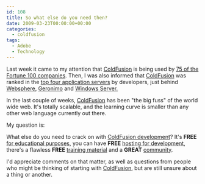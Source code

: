 ```yaml
---
id: 108
title: So what else do you need then?
date: 2009-03-23T00:00:00+00:00
categories:
  - coldfusion
tags:
  - Adobe
  - Technology
---
```

Last week it came to my attention that <a style="text-decoration: underline;" href="http://www.adobe.com/products/coldfusion-family.html" target="_blank">ColdFusion</a> is being used by <a style="text-decoration: underline;" href="http://www.adobe.com/products/coldfusion-standard/reviews-awards.html" target="_blank">75 of the Fortune 100 companies</a>. Then, I was also informed that <a style="text-decoration: underline;" href="http://www.adobe.com/products/coldfusion-family.html" target="_blank">ColdFusion</a> was ranked in the <a style="text-decoration: underline;" href="http://www.evansdata.com/reports/viewRelease_download.php?reportID=20" target="_blank">top four application servers</a> by developers, just behind <a style="text-decoration: underline;" href="http://www-01.ibm.com/software/websphere/" target="_blank">Websphere</a>, <a style="text-decoration: underline;" href="http://geronimo.apache.org/" target="_blank">Geronimo</a> and <a style="text-decoration: underline;" href="http://www.microsoft.com/en-us/server-cloud/windows-server/default.aspx" target="_blank">Windows Server.</a>
  
In the last couple of weeks, <a style="text-decoration: underline;" href="http://www.adobe.com/products/coldfusion-family.html" target="_blank">ColdFusion</a> has been "the big fuss" of the world wide web. It's totally scalable, and the learning curve is smaller than any other web language currently out there.

My question is:
  
What else do you need to crack on with <a style="text-decoration: underline;" href="http://www.adobe.com/devnet/coldfusion.html" target="_blank">ColdFusion development</a>? It's **FREE** <a style="text-decoration: underline;" href="https://www.placona.co.uk/70/coldfusion/coldfusion-free-for-students-and-educators/" target="_self">for educational purposes</a>, you can have **FREE** <a style="text-decoration: underline;" href="https://www.placona.co.uk/82/coldfusion/free-coldfusion-8-hosting/" target="_self" class="broken_link">hosting for development</a>, there's a flawless **FREE** <a style="text-decoration: underline;" href="https://www.placona.co.uk/105/coldfusion/coldfusion-freebies/" target="_self">training material</a> and a **GREAT** <a style="text-decoration: underline;" href="https://www.placona.co.uk/106/coldfusion/official-list-of-coldfusion-people-on-twitter/" target="_self">community</a>.

I'd appreciate comments on that matter, as well as questions from people who might be thinking of starting with <a style="text-decoration: underline;" href="http://www.adobe.com/products/coldfusion-family.html" target="_blank">ColdFusion</a>, but are still unsure about a thing or another.
